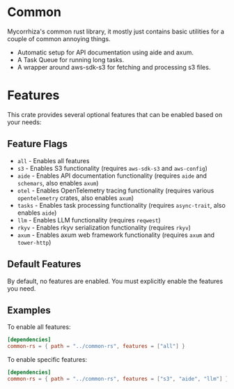 # Common

Mycorrhiza's common rust library, it mostly just contains basic utilities for a couple of common annoying things.

- Automatic setup for API documentation using aide and axum.
- A Task Queue for running long tasks.
- A wrapper around aws-sdk-s3 for fetching and processing s3 files.

# Features

This crate provides several optional features that can be enabled based on your needs:

## Feature Flags

- `all` - Enables all features
- `s3` - Enables S3 functionality (requires `aws-sdk-s3` and `aws-config`)
- `aide` - Enables API documentation functionality (requires `aide` and `schemars`, also enables `axum`)
- `otel` - Enables OpenTelemetry tracing functionality (requires various `opentelemetry` crates, also enables `axum`)
- `tasks` - Enables task processing functionality (requires `async-trait`, also enables `aide`)
- `llm` - Enables LLM functionality (requires `reqwest`)
- `rkyv` - Enables rkyv serialization functionality (requires `rkyv`)
- `axum` - Enables axum web framework functionality (requires `axum` and `tower-http`)

## Default Features

By default, no features are enabled. You must explicitly enable the features you need.

## Examples

To enable all features:

```toml
[dependencies]
common-rs = { path = "../common-rs", features = ["all"] }
```

To enable specific features:

```toml
[dependencies]
common-rs = { path = "../common-rs", features = ["s3", "aide", "llm"] }
```

